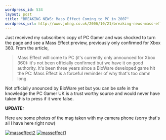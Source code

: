 ```yaml
--- 
wordpress_id: 534
layout: post
title: "BREAKING NEWS: Mass Effect Coming to PC in 2007"
wordpress_url: http://www.johng.co.uk/2006/10/21/breaking-news-mass-effect-coming-to-pc-in-2007/
---
```

Just received my subscribers copy of PC Gamer and was shocked to turn the page and see a Mass Effect preview, previously only confirmed for Xbox 360. From the article,
<blockquote>Mass Effect will come to PC (it's currently only announced for Xbox 360): it's not been officially confirmed but we have it on good authority. It's been three years since a BioWare developed game hit the PC: Mass Effect is a forceful reminder of why that's too damn long.</blockquote>
Not officially anounced by BioWare yet but you can be safe in the knowledge the PC Gamer UK is a trust worthy source and would never have taken this to press if it were false.

**UPDATE:**

Here are some photos of the mag taken with my camera phone (sorry that's all I have here right now)

<a href="http://www.johng.co.uk/wp-content/uploads/2006/10/dsc00306-small.JPG"><img src="http://www.johng.co.uk/wp-content/uploads/2006/10/dsc00306-small.thumbnail.JPG" id="image334" alt="masseffect2" /></a> <a href="http://www.johng.co.uk/wp-content/uploads/2006/10/dsc00301-small.JPG"><img src="http://www.johng.co.uk/wp-content/uploads/2006/10/dsc00301-small.thumbnail.JPG" id="image333" alt="masseffect1" /></a>